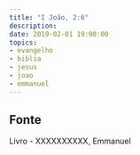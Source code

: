 ```yaml
---
title: "I João, 2:6"
description: 
date: 2019-02-01 19:00:00
topics: 
- evangelho
- biblia
- jesus
- joao
- emmanuel
---
```




## Fonte
Livro - XXXXXXXXXX, Emmanuel
